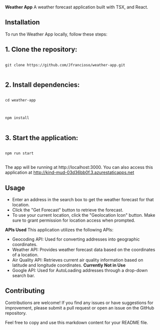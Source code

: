 **Weather App**
A weather forecast application built with TSX, and React.

## Installation
To run the Weather App locally, follow these steps:

## 1. Clone the repository:

<pre>
<code>
git clone https://github.com/Jfrancioso/weather-app.git
</code>
</pre>


## 2. Install dependencies:

<pre>
<code>
cd weather-app
</code>
</pre>
<pre>
<code>
npm install
</code>
</pre>

## 3. Start the application:
<pre>
<code>
npm run start
</code>
</pre>
The app will be running at http://localhost:3000. You can also access this application at http://kind-mud-03d36bb0f.3.azurestaticapps.net

## Usage
- Enter an address in the search box to get the weather forecast for that location.
- Click the "Get Forecast" button to retrieve the forecast.
- To use your current location, click the "Geolocation Icon" button. Make sure to grant permission for location access when prompted.

**APIs Used**
This application utilizes the following APIs:

- Geocoding API: Used for converting addresses into geographic coordinates.
- Weather API: Provides weather forecast data based on the coordinates of a location.
- Air Quality API: Retrieves current air quality information based on latitude and longitude coordinates. **Currently Not in Use**
- Google API: Used for AutoLoading addresses through a drop-down search bar.

## Contributing

Contributions are welcome! If you find any issues or have suggestions for improvement, please submit a pull request or open an issue on the GitHub repository.

Feel free to copy and use this markdown content for your README file.
